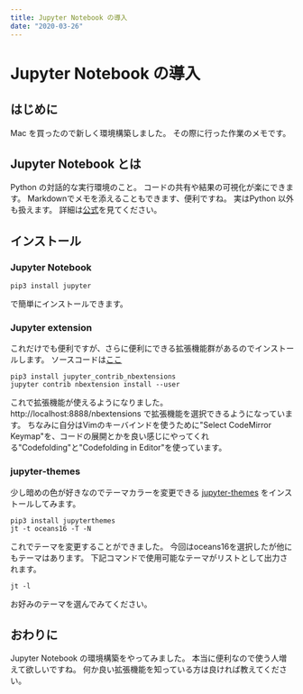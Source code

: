 ```yaml
---
title: Jupyter Notebook の導入
date: "2020-03-26"
---
```


# Jupyter Notebook の導入
## はじめに
Mac を買ったので新しく環境構築しました。
その際に行った作業のメモです。

## Jupyter Notebook とは
Python の対話的な実行環境のこと。
コードの共有や結果の可視化が楽にできます。
Markdownでメモを添えることもできます、便利ですね。
実はPython 以外も扱えます。
詳細は[公式](http://jupyter.org/)を見てください。

## インストール
### Jupyter Notebook
```shell
pip3 install jupyter
```

で簡単にインストールできます。

### Jupyter extension
これだけでも便利ですが、さらに便利にできる拡張機能群があるのでインストールします。
ソースコードは[ここ](https://github.com/ipython-contrib/jupyter_contrib_nbextensions)

```shell
pip3 install jupyter_contrib_nbextensions
jupyter contrib nbextension install --user
```

これで拡張機能が使えるようになりました。
http://localhost:8888/nbextensions で拡張機能を選択できるようになっています。
ちなみに自分はVimのキーバインドを使うために"Select CodeMirror Keymap"を、コードの展開とかを良い感じにやってくれる"Codefolding"と"Codefolding in Editor"を使っています。

### jupyter-themes
少し暗めの色が好きなのでテーマカラーを変更できる
[jupyter-themes](https://github.com/dunovank/jupyter-themes)
をインストールしてみます。

```shell
pip3 install jupyterthemes
jt -t oceans16 -T -N
```

これでテーマを変更することができました。
今回はoceans16を選択したが他にもテーマはあります。
下記コマンドで使用可能なテーマがリストとして出力されます。

```shell
jt -l
```

お好みのテーマを選んでみてください。

## おわりに
Jupyter Notebook の環境構築をやってみました。
本当に便利なので使う人増えて欲しいですね。
何か良い拡張機能を知っている方は良ければ教えてください。
